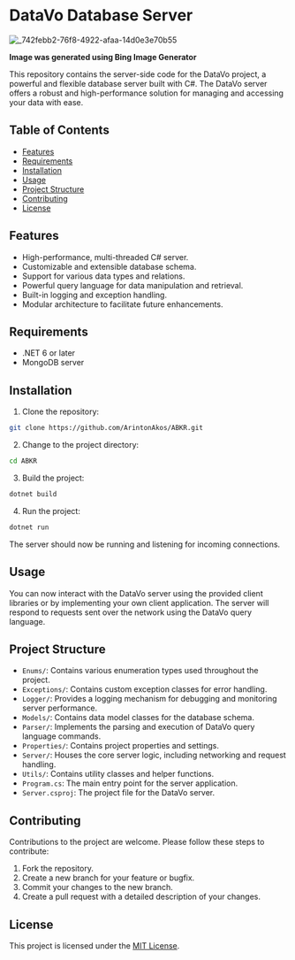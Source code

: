 ﻿# DataVo Database Server

![_742febb2-76f8-4922-afaa-14d0e3e70b55](https://github.com/ArintonAkos/ABKR/assets/43067524/5f90c2f1-71a9-42a5-9bac-5128750fc089)

**Image was generated using Bing Image Generator**

This repository contains the server-side code for the DataVo project, a powerful and flexible database server built with
C#. The DataVo server offers a robust and high-performance solution for managing and accessing your data with ease.

## Table of Contents

- [Features](#features)
- [Requirements](#requirements)
- [Installation](#installation)
- [Usage](#usage)
- [Project Structure](#project-structure)
- [Contributing](#contributing)
- [License](#license)

## Features

- High-performance, multi-threaded C# server.
- Customizable and extensible database schema.
- Support for various data types and relations.
- Powerful query language for data manipulation and retrieval.
- Built-in logging and exception handling.
- Modular architecture to facilitate future enhancements.

## Requirements

- .NET 6 or later
- MongoDB server

## Installation

1. Clone the repository:

```bash
git clone https://github.com/ArintonAkos/ABKR.git
```

2. Change to the project directory:

```bash
cd ABKR
```

3. Build the project:

```bash
dotnet build
```

4. Run the project:

```bash
dotnet run
```

The server should now be running and listening for incoming connections.

## Usage

You can now interact with the DataVo server using the provided client libraries or by implementing your own client
application. The server will respond to requests sent over the network using the DataVo query language.

## Project Structure

- `Enums/`: Contains various enumeration types used throughout the project.
- `Exceptions/`: Contains custom exception classes for error handling.
- `Logger/`: Provides a logging mechanism for debugging and monitoring server performance.
- `Models/`: Contains data model classes for the database schema.
- `Parser/`: Implements the parsing and execution of DataVo query language commands.
- `Properties/`: Contains project properties and settings.
- `Server/`: Houses the core server logic, including networking and request handling.
- `Utils/`: Contains utility classes and helper functions.
- `Program.cs`: The main entry point for the server application.
- `Server.csproj`: The project file for the DataVo server.

## Contributing

Contributions to the project are welcome. Please follow these steps to contribute:

1. Fork the repository.
2. Create a new branch for your feature or bugfix.
3. Commit your changes to the new branch.
4. Create a pull request with a detailed description of your changes.

## License

This project is licensed under the [MIT License](LICENSE).
